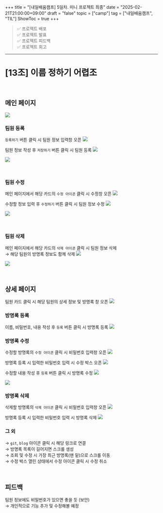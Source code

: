 +++
title = "[내일배움캠프] 5일차. 미니 프로젝트 최종"
date = "2025-02-21T21:00:00+09:00"
draft = "false"
topic = ["camp"]
tag = ["내일배움캠프", "TIL"]
ShowToc = true
+++

> ✅ 프로젝트 배포  
✅ 프로젝트 발표  
✅ 프로젝트 피드백  
✅ 프로젝트 회고  

---

# [13조] 이름 정하기 어렵조

<br>

## 메인 페이지
![](https://velog.velcdn.com/images/ezro/post/3449fca5-1bf4-4a20-ad62-27100dab79df/image.png)

### 팀원 등록
`등록하기` 버튼 클릭 시 팀원 정보 입력창 오픈
![](https://velog.velcdn.com/images/ezro/post/03caaad7-3e0c-42ff-92bd-7b75f145319b/image.png)

팀원 정보 작성 후 `저장하기` 버튼 클릭 시 팀원 등록
![](https://velog.velcdn.com/images/ezro/post/2e135f2c-4c7f-4486-a183-13c71c3d14c5/image.png)

![](https://velog.velcdn.com/images/ezro/post/ac7cb6c0-281e-4a9b-8606-0db92378c463/image.png)

<br>

### 팀원 수정

메인 페이지에서 해당 카드의 `수정 아이콘` 클릭 시 수정창 오픈
![](https://velog.velcdn.com/images/ezro/post/38ac662d-8baa-4bc1-a332-872477a4c356/image.png)

수정할 정보 입력 후 `수정하기` 버튼 클릭 시 팀원 정보 수정
![](https://velog.velcdn.com/images/ezro/post/a8784abd-5d1d-4dd7-b17e-66c6f2dd4f9f/image.png)

![](https://velog.velcdn.com/images/ezro/post/2229a15a-e51f-4914-ac32-c45e226388dd/image.png)

<br>

### 팀원 삭제

메인 페이지에서 해당 카드의 `삭제 아이콘` 클릭 시 팀원 정보 삭제  
→ 해당 팀원의 방명록 정보도 함께 삭제
![](https://velog.velcdn.com/images/ezro/post/5f0c0ef1-f91f-47db-b913-51e8f0ed6204/image.png)

![](https://velog.velcdn.com/images/ezro/post/0089018d-259f-4c3a-b37d-af432112b3e3/image.png)

<br>

## 상세 페이지
팀원 카드 클릭 시 해당 팀원의 상세 정보 및 방명록 창 오픈
![](https://velog.velcdn.com/images/ezro/post/0bafdc9b-df55-4c41-a8bb-d4e37cebd600/image.png)

### 방명록 등록
이름, 비밀번호, 내용 작성 후 `등록` 버튼 클릭 시 방명록 등록
![](https://velog.velcdn.com/images/ezro/post/ebe6b43c-fcaa-4f96-88ef-7af0638c3eec/image.png)

### 방명록 수정
수정할 방명록의 `수정 아이콘` 클릭 시 비밀번호 입력창 오픈
![](https://velog.velcdn.com/images/ezro/post/1459e76a-1e98-4a74-9605-4f9722921c16/image.png)

방명록 등록 시 입력한 비밀번호 입력 시 수정 박스 오픈
![](https://velog.velcdn.com/images/ezro/post/4ff4cde6-3d7f-4d52-82ae-73f51c27352f/image.png)

수정할 내용 작성 후 `등록` 버튼 클릭 시 방명록 수정
![](https://velog.velcdn.com/images/ezro/post/752c44a4-926b-4d21-881a-117bfe53ac4d/image.png)

![](https://velog.velcdn.com/images/ezro/post/c4cfc3f0-4d73-4626-ad4d-4ad7e4a10091/image.png)

### 방명록 삭제
삭제할 방명록의 `삭제 아이콘` 클릭 시 비밀번호 입력창 오픈
![](https://velog.velcdn.com/images/ezro/post/68ea3275-e4c4-403f-8174-aabd8685ce7a/image.png)

방명록 등록 시 입력한 비밀번호 입력 시 방명록 삭제
![](https://velog.velcdn.com/images/ezro/post/d0700842-cb15-4a90-bdad-5975b2aae3bf/image.png)


### 그 외  
→ `git`, `blog` 아이콘 클릭 시 해당 링크로 연결  
→ 방명록 목록이 길어지면 스크롤 생성  
→ 조회 및 수정 시 가장 최근 방명록(맨 밑)으로 스크롤 이동  
→ 수정 박스 열린 상태에서 수정 아이콘 클릭 시 수정 취소  

<br>

## 피드백  
팀원 정보에도 비밀번호가 있으면 좋을 듯 (보안)  
→ 개인적으로 기능 추가 및 수정해볼 예정  
